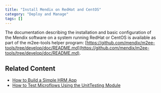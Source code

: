```yaml
---
title: "Install Mendix on RedHat and CentOS"
category: "Deploy and Manage"
tags: []
---
```


The documentation describing the installation and basic configuration of the Mendix software on a system running RedHat or CentOS is available as part of the m2ee-tools helper program: [https://github.com/mendix/m2ee-tools/tree/develop/doc/README.md](https://github.com/mendix/m2ee-tools/tree/develop/doc/README.md).

## Related Content

* [How to Build a Simple HRM App](/howto/tutorials/build-a-simple-hrm-app)
* [How to Test Microflows Using the UnitTesting Module](/howto/testing/testing-microflows-using-the-unittesting-module)
